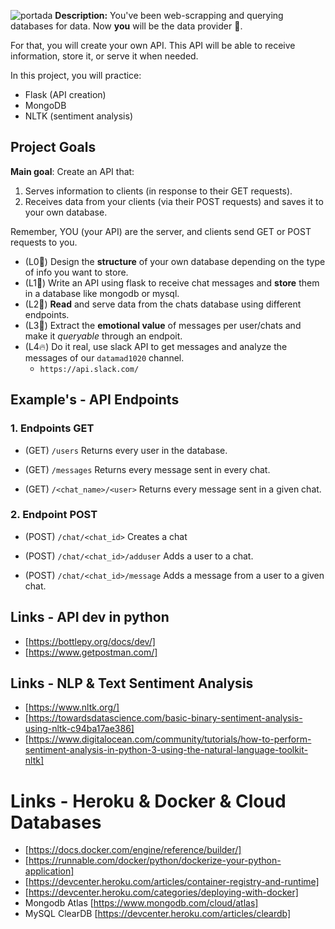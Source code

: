 ![portada](https://github.com/ironhack-datalabs/datamad1020-rev/blob/master/projects/W6-api-sentiment-project/portada.jpg)
**Description:** You've been web-scrapping and querying databases for data. Now **you** will be the data provider 🎉.

For that, you will create your own API. This API will be able to receive information, store it, or serve it when needed.

In this project, you will practice:

- Flask (API creation)
- MongoDB 
- NLTK (sentiment analysis)

## Project Goals

**Main goal**: Create an API that:
 1. Serves information to clients (in response to their GET requests).
 2. Receives data from your clients (via their POST requests) and saves it to your own database.

Remember, YOU (your API) are the server, and clients send GET or POST requests to you.

- (L0🤔) Design the **structure** of your own database depending on the type of info you want to store.
- (L1🧐) Write an API using flask to receive chat messages and **store** them in a database like mongodb or mysql.
- (L2🥳) **Read** and serve data from the chats database using different endpoints.
- (L3🤭) Extract the **emotional value** of messages per user/chats and make it _queryable_ through an endpoit.
- (L4🔥) Do it real, use slack API to get messages and analyze the messages of our `datamad1020` channel.
  - `https://api.slack.com/`

## Example's - API Endpoints 


### 1. Endpoints GET

- (GET) `/users`
Returns every user in the database.

- (GET) `/messages`
Returns every message sent in every chat.

- (GET) `/<chat_name>/<user>`
Returns every message sent in a given chat.

### 2. Endpoint POST

- (POST) `/chat/<chat_id>`
Creates a chat

- (POST) `/chat/<chat_id>/adduser`
Adds a user to a chat.

- (POST) `/chat/<chat_id>/message`
Adds a message from a user to a given chat.




## Links - API dev in python

- [https://bottlepy.org/docs/dev/]
- [https://www.getpostman.com/]

## Links - NLP & Text Sentiment Analysis

- [https://www.nltk.org/]
- [https://towardsdatascience.com/basic-binary-sentiment-analysis-using-nltk-c94ba17ae386]
- [https://www.digitalocean.com/community/tutorials/how-to-perform-sentiment-analysis-in-python-3-using-the-natural-language-toolkit-nltk]

# Links - Heroku & Docker & Cloud Databases

- [https://docs.docker.com/engine/reference/builder/]
- [https://runnable.com/docker/python/dockerize-your-python-application]
- [https://devcenter.heroku.com/articles/container-registry-and-runtime]
- [https://devcenter.heroku.com/categories/deploying-with-docker]
- Mongodb Atlas [https://www.mongodb.com/cloud/atlas]
- MySQL ClearDB [https://devcenter.heroku.com/articles/cleardb]
